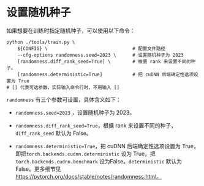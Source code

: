 # 设置随机种子

如果想要在训练时指定随机种子，可以使用以下命令：

```shell
python ./tools/train.py \
    ${CONFIG} \                               # 配置文件路径
    --cfg-options randomness.seed=2023 \      # 设置随机种子为 2023
    [randomness.diff_rank_seed=True] \        # 根据 rank 来设置不同的种子。
    [randomness.deterministic=True]           # 把 cuDNN 后端确定性选项设置为 True
# [] 代表可选参数，实际输入命令行时，不用输入 []
```

`randomness` 有三个参数可设置，具体含义如下：

- `randomness.seed=2023` ，设置随机种子为 2023。

- `randomness.diff_rank_seed=True`，根据 rank 来设置不同的种子，`diff_rank_seed` 默认为 False。

- `randomness.deterministic=True`，把 cuDNN 后端确定性选项设置为 True，即把`torch.backends.cudnn.deterministic` 设为 True，把 `torch.backends.cudnn.benchmark` 设为False。`deterministic` 默认为 False。更多细节见 https://pytorch.org/docs/stable/notes/randomness.html。
